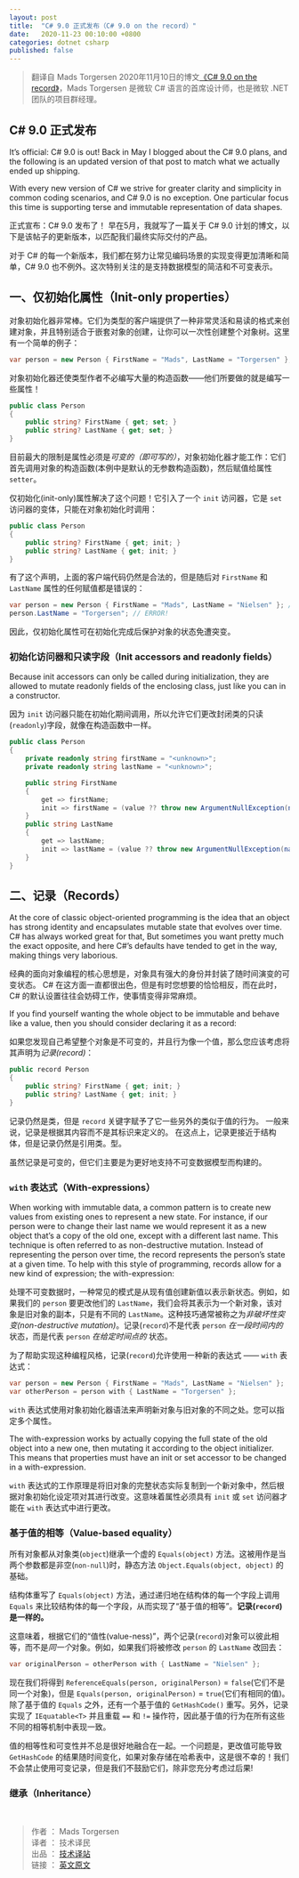 ```yaml
---
layout: post
title:  "C# 9.0 正式发布（C# 9.0 on the record）"
date:   2020-11-23 00:10:00 +0800
categories: dotnet csharp
published: false
---
```


> 翻译自 Mads Torgersen 2020年11月10日的博文[《C# 9.0 on the record》](https://devblogs.microsoft.com/dotnet/c-9-0-on-the-record/)，Mads Torgersen 是微软 C# 语言的首席设计师，也是微软 .NET 团队的项目群经理。

## C# 9.0 正式发布

It’s official: C# 9.0 is out! Back in May I blogged about the C# 9.0 plans, and the following is an updated version of that post to match what we actually ended up shipping.

With every new version of C# we strive for greater clarity and simplicity in common coding scenarios, and C# 9.0 is no exception. One particular focus this time is supporting terse and immutable representation of data shapes.

正式宣布：C# 9.0 发布了！ 早在5月，我就写了一篇关于 C# 9.0 计划的博文，以下是该帖子的更新版本，以匹配我们最终实际交付的产品。

对于 C# 的每一个新版本，我们都在努力让常见编码场景的实现变得更加清晰和简单，C# 9.0 也不例外。这次特别关注的是支持数据模型的简洁和不可变表示。

## 一、仅初始化属性（Init-only properties）

对象初始化器非常棒。它们为类型的客户端提供了一种非常灵活和易读的格式来创建对象，并且特别适合于嵌套对象的创建，让你可以一次性创建整个对象树。这里有一个简单的例子：

```csharp
var person = new Person { FirstName = "Mads", LastName = "Torgersen" };
```

对象初始化器还使类型作者不必编写大量的构造函数——他们所要做的就是编写一些属性！

```csharp
public class Person
{
    public string? FirstName { get; set; }
    public string? LastName { get; set; }
}
```

目前最大的限制是属性必须是*可变的（即可写的）*，对象初始化器才能工作：它们首先调用对象的构造函数(本例中是默认的无参数构造函数)，然后赋值给属性 `setter`。

仅初始化(init-only)属性解决了这个问题！它引入了一个 `init` 访问器，它是 `set` 访问器的变体，只能在对象初始化时调用：

```csharp
public class Person
{
    public string? FirstName { get; init; }
    public string? LastName { get; init; }
}
```

有了这个声明，上面的客户端代码仍然是合法的，但是随后对  `FirstName` 和 `LastName` 属性的任何赋值都是错误的：

```csharp
var person = new Person { FirstName = "Mads", LastName = "Nielsen" }; // OK
person.LastName = "Torgersen"; // ERROR!
```

因此，仅初始化属性可在初始化完成后保护对象的状态免遭突变。

### 初始化访问器和只读字段（Init accessors and readonly fields）

Because init accessors can only be called during initialization, they are allowed to mutate readonly fields of the enclosing class, just like you can in a constructor.

因为 `init` 访问器只能在初始化期间调用，所以允许它们更改封闭类的只读(`readonly`)字段，就像在构造函数中一样。

```csharp
public class Person
{
    private readonly string firstName = "<unknown>";
    private readonly string lastName = "<unknown>";

    public string FirstName
    {
        get => firstName;
        init => firstName = (value ?? throw new ArgumentNullException(nameof(FirstName)));
    }
    public string LastName
    {
        get => lastName;
        init => lastName = (value ?? throw new ArgumentNullException(nameof(LastName)));
    }
}
```

## 二、记录（Records）

At the core of classic object-oriented programming is the idea that an object has strong identity and encapsulates mutable state that evolves over time. C# has always worked great for that, But sometimes you want pretty much the exact opposite, and here C#’s defaults have tended to get in the way, making things very laborious.

经典的面向对象编程的核心思想是，对象具有强大的身份并封装了随时间演变的可变状态。 C# 在这方面一直都很出色，但是有时您想要的恰恰相反，而在此时，C# 的默认设置往往会妨碍工作，使事情变得非常麻烦。

If you find yourself wanting the whole object to be immutable and behave like a value, then you should consider declaring it as a record:

<!-- 如果您想使单个属性不可变，那么仅初始化(init-only)属性是极好的。 -->
如果您发现自己希望整个对象是不可变的，并且行为像一个值，那么您应该考虑将其声明为*记录(record)*：

```csharp
public record Person
{
    public string? FirstName { get; init; }
    public string? LastName { get; init; }
}
```

记录仍然是类，但是 `record` 关键字赋予了它一些另外的类似于值的行为。 一般来说，记录是根据其内容而不是其标识来定义的。 在这点上，记录更接近于结构体，但是记录仍然是引用类。型。

虽然记录是可变的，但它们主要是为更好地支持不可变数据模型而构建的。

### `with` 表达式（With-expressions）

When working with immutable data, a common pattern is to create new values from existing ones to represent a new state. For instance, if our person were to change their last name we would represent it as a new object that’s a copy of the old one, except with a different last name. This technique is often referred to as non-destructive mutation. Instead of representing the person over time, the record represents the person’s state at a given time. To help with this style of programming, records allow for a new kind of expression; the with-expression:

处理不可变数据时，一种常见的模式是从现有值创建新值以表示新状态。例如，如果我们的 `person` 要更改他们的 `LastName`，我们会将其表示为一个新对象，该对象是旧对象的副本，只是有不同的 `LastName`。这种技巧通常被称之为*非破坏性突变(non-destructive mutation)*。记录(`record`)不是代表 `person` *在一段时间内的* 状态，而是代表 `person` *在给定时间点的* 状态。

为了帮助实现这种编程风格，记录(`record`)允许使用一种新的表达式 —— `with` 表达式：

```csharp
var person = new Person { FirstName = "Mads", LastName = "Nielsen" };
var otherPerson = person with { LastName = "Torgersen" };
```

`with` 表达式使用对象初始化器语法来声明新对象与旧对象的不同之处。您可以指定多个属性。

The with-expression works by actually copying the full state of the old object into a new one, then mutating it according to the object initializer. This means that properties must have an init or set accessor to be changed in a with-expression.

`with` 表达式的工作原理是将旧对象的完整状态实际复制到一个新对象中，然后根据对象初始化设定项对其进行改变。这意味着属性必须具有 `init` 或 `set` 访问器才能在 `with` 表达式中进行更改。

### 基于值的相等（Value-based equality）

所有对象都从对象类(`object`)继承一个虚的 `Equals(object)` 方法。这被用作是当两个参数都是非空(`non-null`)时，静态方法 `Object.Equals(object, object)` 的基础。

结构体重写了 `Equals(object)` 方法，通过递归地在结构体的每一个字段上调用 `Equals` 来比较结构体的每一个字段，从而实现了“基于值的相等”。**记录(`record`)是一样的。**

这意味着，根据它们的“值性(value-ness)”，两个记录(`record`)对象可以彼此相等，而不是*同一个*对象。例如，如果我们将被修改 `person` 的 `LastName` 改回去：

```csharp
var originalPerson = otherPerson with { LastName = "Nielsen" };
```

<!-- We would now have ReferenceEquals(person, originalPerson) = false (they aren’t the same object) but Equals(person, originalPerson) = true (they have the same value). Along with the value-based Equals there’s also a value-based GetHashCode() override to go along with it. 
Additionally, records implement IEquatable<T> and overload the `==` and `!=` operators, so that the value-based behavior shows up consistently across all those different equality mechanisms. -->

现在我们将得到 `ReferenceEquals(person, originalPerson)` = `false`(它们不是同一个对象)，但是 `Equals(person, originalPerson)` = `true`(它们有相同的值)。除了基于值的 `Equals` 之外，还有一个基于值的 `GetHashCode()` 重写。另外，记录实现了 `IEquatable<T>` 并且重载 `==` 和 `!=` 操作符，因此基于值的行为在所有这些不同的相等机制中表现一致。

<!-- Value equality and mutability don’t always mesh well. One problem is that changing values could cause the result of GetHashCode to change over time, which is unfortunate if the object is stored in a hash table! We don’t disallow mutable records, but we discourage them unless you have thought through the consequences! -->

值的相等性和可变性并不总是很好地融合在一起。一个问题是，更改值可能导致 `GetHashCode` 的结果随时间变化，如果对象存储在哈希表中，这是很不幸的！我们不会禁止使用可变记录，但是我们不鼓励它们，除非您充分考虑过后果!


<!-- 如果您不喜欢生成的 `Equals` 重写的默认逐个字段比较的行为，您可以自己编写。您只需要注意理解“基于值的相等”是如何在记录(`record`)中工作的，特别是在涉及继承时，我们后面会讲到。 -->

### 继承（Inheritance）












<br/>

> 作者 ： Mads Torgersen  
> 译者 ： 技术译民  
> 出品 ： [技术译站](https://ittranslator.cn/)  
> 链接 ： [英文原文](https://devblogs.microsoft.com/dotnet/c-9-0-on-the-record/)